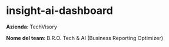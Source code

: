 # insight-ai-dashboard

**Azienda**: TechVisory

**Nome del team**: B.R.O. Tech & AI (Business Reporting Optimizer)